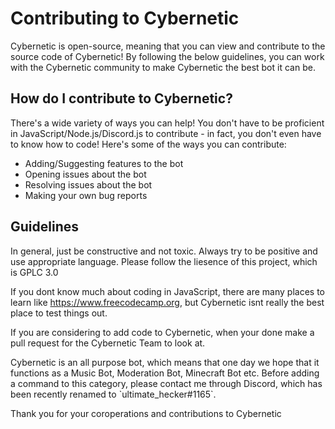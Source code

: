 # Contributing to Cybernetic

Cybernetic is open-source, meaning that you can view and contribute to the source code of Cybernetic! By following the below guidelines, you can work with the Cybernetic community to make Cybernetic the best bot it can be.

## How do I contribute to Cybernetic?

There's a wide variety of ways you can help! You don't have to be proficient in JavaScript/Node\.js/Discord\.js to contribute - in fact, you don't even have to know how to code! Here's some of the ways you can contribute:

- Adding/Suggesting features to the bot
- Opening issues about the bot
- Resolving issues about the bot
- Making your own bug reports

## Guidelines

In general, just be constructive and not toxic. Always try to be positive and use appropriate language. Please follow the liesence of this project, which is GPLC 3.0

If you dont know much about coding in JavaScript, there are many places to learn like https://www.freecodecamp.org,
but Cybernetic isnt really the best place to test things out.

If you are considering to add code to Cybernetic, when your done make a pull request for the Cybernetic Team to look
at. 

Cybernetic is an all purpose bot, which means that one day we hope that it functions as a Music Bot, Moderation Bot, Minecraft Bot etc. Before adding a command to this
category, please contact me through Discord, which has been recently renamed to \`ultimate_hecker#1165\`.

Thank you for your coroperations and contributions to Cybernetic

